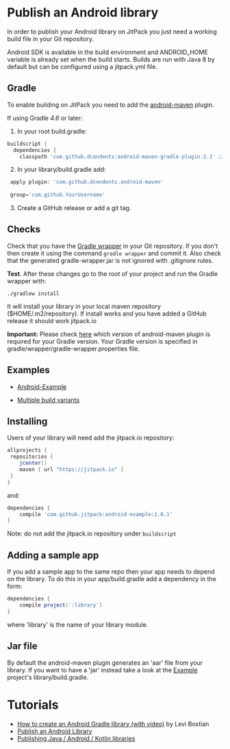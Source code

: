 # Publish an Android library 

In order to publish your Android library on JitPack you just need a working build file in your Git repository.

Android SDK is available in the build environment and ANDROID_HOME variable is already set when the build starts.
Builds are run with Java 8 by default but can be configured using a jitpack.yml file.

## Gradle

To enable building on JitPack you need to add the [android-maven](https://github.com/dcendents/android-maven-gradle-plugin) plugin. 

If using Gradle *4.6* or later:

1) In your root build.gradle: 
```gradle
buildscript { 
  dependencies {
    classpath 'com.github.dcendents:android-maven-gradle-plugin:2.1' // Add this line
``` 

2) In your library/build.gradle add:  

```gradle
 apply plugin: 'com.github.dcendents.android-maven'  
 
 group='com.github.YourUsername'
```

3) Create a GitHub release or add a git tag.

## Checks

Check that you have the [Gradle wrapper](https://docs.gradle.org/current/userguide/gradle_wrapper.html) in your Git repository. If you don't then create it using the command `gradle wrapper` and commit it. Also check that the generated gradle-wrapper.jar is not ignored with .gitignore rules.

**Test**. After these changes go to the root of your project and run the Gradle wrapper with:

    ./gradlew install
    
It will install your library in your local maven repository ($HOME/.m2/repository). 
If install works and you have added a GitHub release it should work jitpack.io

**Important:** Please check [here](https://github.com/dcendents/android-maven-gradle-plugin#note-on-releases) which version of android-maven plugin is required for your Gradle version. Your Gradle version is specified in gradle/wrapper/gradle-wrapper.properties file.    

## Examples

- [Android-Example](https://github.com/jitpack/android-example) 

- [Multiple build variants](https://github.com/jitpack-io/multi-flavor-lib-demo)

## Installing

Users of your library will need add the jitpack.io repository:

```gradle
allprojects {
 repositories {
    jcenter()
    maven { url "https://jitpack.io" }
 }
}
```

and:

```gradle
dependencies {
    compile 'com.github.jitpack:android-example:1.0.1'
}
```

Note: do not add the jitpack.io repository under `buildscript` 

## Adding a sample app 

If you add a sample app to the same repo then your app needs to depend on the library. To do this in your app/build.gradle add a dependency in the form:

```gradle
dependencies {
    compile project(':library')
}
```

where 'library' is the name of your library module.

## Jar file

By default the android-maven plugin generates an 'aar' file from your library. If you want to have a 'jar' instead take a look at the [Example](https://github.com/jitpack/android-example) project's library/build.gradle.

# Tutorials

 - [How to create an Android Gradle library (with video)](https://medium.com/@levibostian/how-to-create-an-android-gradle-library-cf2792b39be#.nkeke59zp) by Levi Bostian
 - [Publish an Android Library](https://medium.com/@ome450901/publish-an-android-library-by-jitpack-a0342684cbd0#.44sbcommx)
 - [Publishing Java / Android / Kotlin libraries](https://medium.com/@erluxman/publishing-java-android-kotlin-libraries-on-jitpack-b33d0d26dc8a)
 
